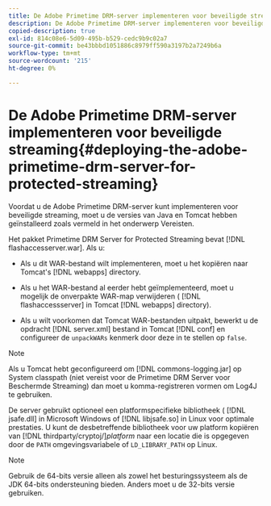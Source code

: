 ```yaml
---
title: De Adobe Primetime DRM-server implementeren voor beveiligde streaming
description: De Adobe Primetime DRM-server implementeren voor beveiligde streaming
copied-description: true
exl-id: 814c08e6-5d09-495b-b529-cedc9b9c02a7
source-git-commit: be43bbbd1051886c8979ff590a3197b2a7249b6a
workflow-type: tm+mt
source-wordcount: '215'
ht-degree: 0%

---
```


# De Adobe Primetime DRM-server implementeren voor beveiligde streaming{#deploying-the-adobe-primetime-drm-server-for-protected-streaming}

Voordat u de Adobe Primetime DRM-server kunt implementeren voor beveiligde streaming, moet u de versies van Java en Tomcat hebben geïnstalleerd zoals vermeld in het onderwerp Vereisten.

Het pakket Primetime DRM Server for Protected Streaming bevat [!DNL flashaccesserver.war]. Als u:

* Als u dit WAR-bestand wilt implementeren, moet u het kopiëren naar Tomcat&#39;s [!DNL webapps] directory.
* Als u het WAR-bestand al eerder hebt geïmplementeerd, moet u mogelijk de onverpakte WAR-map verwijderen ( [!DNL flashaccessserver] in Tomcat [!DNL webapps] directory).

* Als u wilt voorkomen dat Tomcat WAR-bestanden uitpakt, bewerkt u de opdracht [!DNL server.xml] bestand in Tomcat [!DNL conf] en configureer de `unpackWARs` kenmerk door deze in te stellen op `false`.

>[!NOTE]
>
>Als u Tomcat hebt geconfigureerd om [!DNL commons-logging.jar] op System classpath (niet vereist voor de Primetime DRM Server voor Beschermde Streaming) dan moet u komma-registreren vormen om Log4J te gebruiken.

De server gebruikt optioneel een platformspecifieke bibliotheek ( [!DNL jsafe.dll] in Microsoft Windows of [!DNL libjsafe.so] in Linux voor optimale prestaties. U kunt de desbetreffende bibliotheek voor uw platform kopiëren van [!DNL thirdparty/cryptoj/]*platform* naar een locatie die is opgegeven door de `PATH` omgevingsvariabele of `LD_LIBRARY_PATH` op Linux.

>[!NOTE]
>
>Gebruik de 64-bits versie alleen als zowel het besturingssysteem als de JDK 64-bits ondersteuning bieden. Anders moet u de 32-bits versie gebruiken.
